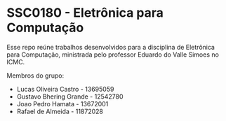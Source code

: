 # SSC0180 - Eletrônica para Computação

Esse repo reúne trabalhos desenvolvidos para a disciplina de Eletrônica para Computação, ministrada pelo professor Eduardo do Valle Simoes no ICMC.

Membros do grupo:

- Lucas Oliveira Castro - 13695059
- Gustavo Bhering Grande - 12542780
- Joao Pedro Hamata - 13672001
- Rafael de Almeida - 11872028